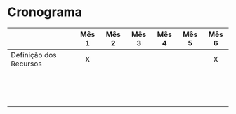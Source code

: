 # Cronograma

|    | Mês 1 | Mês 2 | Mês 3 | Mês 4 | Mês 5 | Mês 6 |
| :- | :---: | :---: | :---: | :---: | :---: | :---: |
| Definição dos Recursos | X |   |   |   |   | X |
|   |   |   |   |   |   |   |
|   |   |   |   |   |   |   |
|   |   |   |   |   |   |   |
|   |   |   |   |   |   |   |
|   |   |   |   |   |   |   |
|   |   |   |   |   |   |   |
|   |   |   |   |   |   |   |
|   |   |   |   |   |   |   |
|   |   |   |   |   |   |   |
|   |   |   |   |   |   |   |
|   |   |   |   |   |   |   |
|   |   |   |   |   |   |   |
|   |   |   |   |   |   |   |
|   |   |   |   |   |   |   |